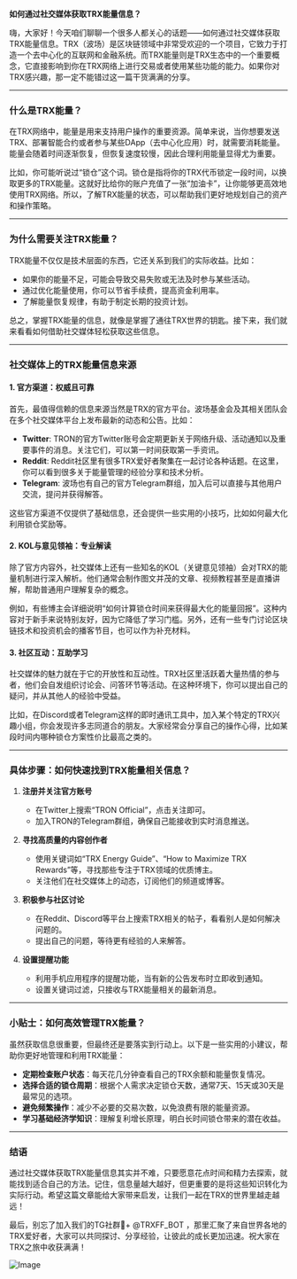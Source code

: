 **如何通过社交媒体获取TRX能量信息？**

嗨，大家好！今天咱们聊聊一个很多人都关心的话题——如何通过社交媒体获取TRX能量信息。TRX（波场）是区块链领域中非常受欢迎的一个项目，它致力于打造一个去中心化的互联网和金融系统。而TRX能量则是TRX生态中的一个重要概念，它直接影响到你在TRX网络上进行交易或者使用某些功能的能力。如果你对TRX感兴趣，那一定不能错过这一篇干货满满的分享。

---

### **什么是TRX能量？**
在TRX网络中，能量是用来支持用户操作的重要资源。简单来说，当你想要发送TRX、部署智能合约或者参与某些DApp（去中心化应用）时，就需要消耗能量。能量会随着时间逐渐恢复，但恢复速度较慢，因此合理利用能量显得尤为重要。

比如，你可能听说过“锁仓”这个词。锁仓是指将你的TRX代币锁定一段时间，以换取更多的TRX能量。这就好比给你的账户充值了一张“加油卡”，让你能够更高效地使用TRX网络。所以，了解TRX能量的状态，可以帮助我们更好地规划自己的资产和操作策略。

---

### **为什么需要关注TRX能量？**
TRX能量不仅仅是技术层面的东西，它还关系到我们的实际收益。比如：

- 如果你的能量不足，可能会导致交易失败或无法及时参与某些活动。
- 通过优化能量使用，你可以节省手续费，提高资金利用率。
- 了解能量恢复规律，有助于制定长期的投资计划。

总之，掌握TRX能量的信息，就像是掌握了通往TRX世界的钥匙。接下来，我们就来看看如何借助社交媒体轻松获取这些信息。

---

### **社交媒体上的TRX能量信息来源**

#### **1. 官方渠道：权威且可靠**
首先，最值得信赖的信息来源当然是TRX的官方平台。波场基金会及其相关团队会在多个社交媒体平台上发布最新的动态和公告。比如：

- **Twitter**: TRON的官方Twitter账号会定期更新关于网络升级、活动通知以及重要事件的消息。关注它们，可以第一时间获取第一手资讯。
- **Reddit**: Reddit社区里有很多TRX爱好者聚集在一起讨论各种话题。在这里，你可以看到很多关于能量管理的经验分享和技术分析。
- **Telegram**: 波场也有自己的官方Telegram群组，加入后可以直接与其他用户交流，提问并获得解答。

这些官方渠道不仅提供了基础信息，还会提供一些实用的小技巧，比如如何最大化利用锁仓奖励等。

#### **2. KOL与意见领袖：专业解读**
除了官方内容外，社交媒体上还有一些知名的KOL（关键意见领袖）会对TRX的能量机制进行深入解析。他们通常会制作图文并茂的文章、视频教程甚至是直播讲解，帮助普通用户理解复杂的概念。

例如，有些博主会详细说明“如何计算锁仓时间来获得最大化的能量回报”。这种内容对于新手来说特别友好，因为它降低了学习门槛。另外，还有一些专门讨论区块链技术和投资机会的播客节目，也可以作为补充材料。

#### **3. 社区互动：互助学习**
社交媒体的魅力就在于它的开放性和互动性。TRX社区里活跃着大量热情的参与者，他们会自发组织讨论会、问答环节等活动。在这种环境下，你可以提出自己的疑问，并从其他人的经验中受益。

比如，在Discord或者Telegram这样的即时通讯工具中，加入某个特定的TRX兴趣小组，你会发现许多志同道合的朋友。大家经常会分享自己的操作心得，比如某段时间内哪种锁仓方案性价比最高之类的。

---

### **具体步骤：如何快速找到TRX能量相关信息？**

1. **注册并关注官方账号**
   - 在Twitter上搜索“TRON Official”，点击关注即可。
   - 加入TRON的Telegram群组，确保自己能接收到实时消息推送。

2. **寻找高质量的内容创作者**
   - 使用关键词如“TRX Energy Guide”、“How to Maximize TRX Rewards”等，寻找那些专注于TRX领域的优质博主。
   - 关注他们在社交媒体上的动态，订阅他们的频道或博客。

3. **积极参与社区讨论**
   - 在Reddit、Discord等平台上搜索TRX相关的帖子，看看别人是如何解决问题的。
   - 提出自己的问题，等待更有经验的人来解答。

4. **设置提醒功能**
   - 利用手机应用程序的提醒功能，当有新的公告发布时立即收到通知。
   - 设置关键词过滤，只接收与TRX能量相关的最新消息。

---

### **小贴士：如何高效管理TRX能量？**

虽然获取信息很重要，但最终还是要落实到行动上。以下是一些实用的小建议，帮助你更好地管理和利用TRX能量：

- **定期检查账户状态**：每天花几分钟查看自己的TRX余额和能量恢复情况。
- **选择合适的锁仓周期**：根据个人需求决定锁仓天数，通常7天、15天或30天是最常见的选项。
- **避免频繁操作**：减少不必要的交易次数，以免浪费有限的能量资源。
- **学习基础经济学知识**：理解复利增长原理，明白长时间锁仓带来的潜在收益。

---

### **结语**
通过社交媒体获取TRX能量信息其实并不难，只要愿意花点时间和精力去探索，就能找到适合自己的方法。记住，信息量越大越好，但更重要的是将这些知识转化为实际行动。希望这篇文章能给大家带来启发，让我们一起在TRX的世界里越走越远！

最后，别忘了加入我们的TG社群💪+ @TRXFF_BOT ，那里汇聚了来自世界各地的TRX爱好者，大家可以共同探讨、分享经验，让彼此的成长更加迅速。祝大家在TRX之旅中收获满满！

![Image](https://github.com/user-attachments/assets/a9ced9e0-a9b8-4136-8aef-a09665821e59)